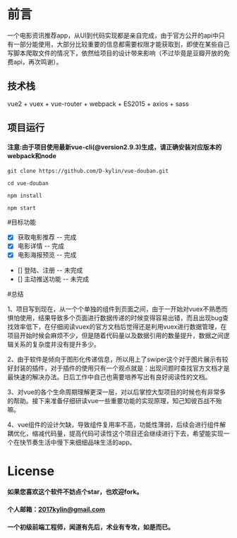 # 前言

一个电影资讯推荐app，从UI到代码实现都是亲自完成，由于官方公开的api中只有一部分能使用，大部分比较重要的信息都需要权限才能获取到，即使在某些自己写脚本爬取文件的情况下，依然给项目的设计带来影响（不过毕竟是豆瓣开放的免费api，再次鸣谢）。

## 技术栈

vue2 + vuex + vue-router + webpack + ES2015 + axios + sass

## 项目运行

#### 注意:由于项目使用最新vue-cli(@version2.9.3)生成，请正确安装对应版本的webpack和node

``` 
git clone https://github.com/D-kylin/vue-douban.git

cd vue-douban

npm install

npm start

```

#目标功能
- [x] 获取电影推荐 -- 完成
- [x] 电影详情 -- 完成
- [x] 电影海报预览 -- 完成
- [] 登陆、注册 -- 未完成
- [] 主动推送功能 -- 未完成


#总结

1、项目写到现在，从一个个单独的组件到页面之间，由于一开始对vuex不熟悉而惧怕使用，结果导致多个页面进行数据传递的时候变得容易出错，而且出现bug查找效率低下，在仔细阅读vuex的官方文档后觉得还是利用vuex进行数据管理，在项目开始时候会麻烦不少，但是随着代码量以及数据引用的数量提升，数据之间逻辑关系的复杂度并没有提升多少。

2、由于软件是倾向于图形化传递信息，所以用上了swiper这个对于图片展示有较好封装的插件，对于插件的使用只有一个观点就是：出现问题时查找官方文档才是最快速的解决办法。日后工作中自己也需要培养写出有良好阅读性的文档。

3、对vue的各个生命周期理解更深一层，对以后掌控大型项目的时候也有非常多的帮助。接下来准备仔细研读vue一些重要功能的实现原理，知己知彼百战不殆嘛。

4、vue组件的设计欠缺，导致组件复用率不高，功能性薄弱，后续会进行组件解耦优化，缩减代码量，提高代码可读性这个项目还会继续进行下去，希望能实现一个在快节奏生活中慢下来细细品味生活的app。

# License

#### 如果您喜欢这个软件不妨点个star，也欢迎fork。
#### 个人邮箱：2017kylin@gmail.com
#### 一个初级前端工程师，闻道有先后，术业有专攻，如是而已。